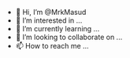 - 👋 Hi, I’m @MrkMasud
- 👀 I’m interested in ...
- 🌱 I’m currently learning ...
- 💞️ I’m looking to collaborate on ...
- 📫 How to reach me ...

<!---
MrkMasud/MrkMasud is a ✨ special ✨ repository because its `README.md` (this file) appears on your GitHub profile.
You can click the Preview link to take a look at your changes.
--->
